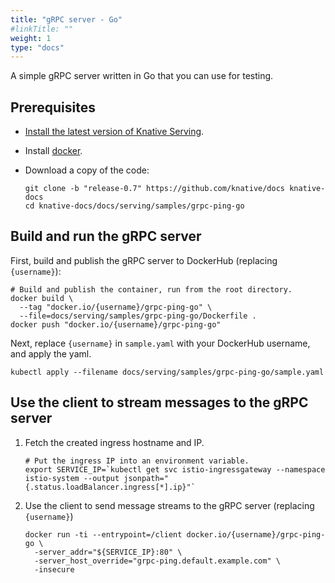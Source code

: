 ```yaml
---
title: "gRPC server - Go"
#linkTitle: ""
weight: 1
type: "docs"
---
```


A simple gRPC server written in Go that you can use for testing.

## Prerequisites

- [Install the latest version of Knative Serving](../../../install/README.md).

- Install [docker](https://www.docker.com/).

- Download a copy of the code:

  ```shell
  git clone -b "release-0.7" https://github.com/knative/docs knative-docs
  cd knative-docs/docs/serving/samples/grpc-ping-go
  ```

## Build and run the gRPC server

First, build and publish the gRPC server to DockerHub (replacing `{username}`):

```shell
# Build and publish the container, run from the root directory.
docker build \
  --tag "docker.io/{username}/grpc-ping-go" \
  --file=docs/serving/samples/grpc-ping-go/Dockerfile .
docker push "docker.io/{username}/grpc-ping-go"
```

Next, replace `{username}` in `sample.yaml` with your DockerHub username, and
apply the yaml.

```shell
kubectl apply --filename docs/serving/samples/grpc-ping-go/sample.yaml
```

## Use the client to stream messages to the gRPC server

1. Fetch the created ingress hostname and IP.

   ```shell
   # Put the ingress IP into an environment variable.
   export SERVICE_IP=`kubectl get svc istio-ingressgateway --namespace istio-system --output jsonpath="{.status.loadBalancer.ingress[*].ip}"`
   ```

1. Use the client to send message streams to the gRPC server (replacing
   `{username}`)

   ```shell
   docker run -ti --entrypoint=/client docker.io/{username}/grpc-ping-go \
     -server_addr="${SERVICE_IP}:80" \
     -server_host_override="grpc-ping.default.example.com" \
     -insecure
   ```

